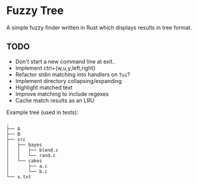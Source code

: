Fuzzy Tree
==========

A simple fuzzy finder written in Rust which displays results in tree format.


TODO
----

* Don't start a new command line at exit..
* Implement ctrl+{w,u,y,left,right}
* Refactor stdin matching into handlers on `Tui`?
* Implement directory collapsing/expanding
* Highlight matched text
* Improve matching to include regexes
* Cache match results as an LRU

Example tree (used in tests):

```
.
├── A
├── B
├── src
│   ├── bayes
│   │   ├── blend.c
│   │   └── rand.c
│   └── cakes
│       ├── a.c
│       └── b.c
└── x.txt
```
